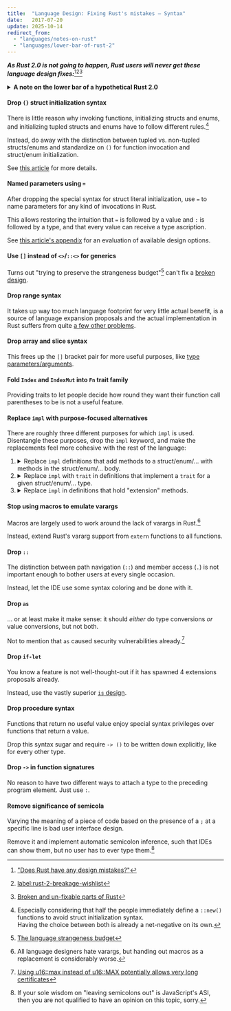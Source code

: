 ```yaml
---
title:  "Language Design: Fixing Rust's mistakes – Syntax"
date:   2017-07-20
update: 2025-10-14
redirect_from:
  - "languages/notes-on-rust"
  - "languages/lower-bar-of-rust-2"
---
```


_**As Rust 2.0 is not going to happen, Rust users will never get these language design fixes:**_[^1][^2][^3]

<details class="note">
  <summary><b>A note on the lower bar of a hypothetical Rust 2.0</b></summary>

  <p>An <a href="https://www.ncameron.org/blog/rust-in-2023/">article touching on "Rust 2.0"</a> and its reactionary reception
     made it apparent that language evolution has two boundaries, not one:</p>

  <ul>
    <li>Boundary 1 (upper bar of change): Things a hypothetical language "v2.0" is <em>not allowed</em> to improve for compatibility reasons.</li>
    <li>Boundary 2 (lower bar of change): Things that a hypothetical language "v2.0" <em>needs to improve</em> for such an effort to be worthwhile to contributors and users.</li>
  </ul>

  <p>For Rust, we know the exact coordinates of the first boundary, but very little about the second boundary,
  as such "critical" engagement is poorly received by the community.</p>

  <p>Nevertheless, only a cursory look is needed to conclude that "Rust 2.0" is very unlikely:<br/>
  The lower bar is above the upper one, i. e. the required changes to make it worthwhile are larger than Rust leadership's acceptance for change.</p>

  <p>This doesn't mean that we can't explore the second boundary, and collect these "unacceptable fixes"
  as a learning opportunity for future language designers!</p>

</details>

#### Drop `{}` struct initialization syntax

There is little reason why invoking functions, initializing structs and enums, and initializing tupled structs and enums
have to follow different rules.[^choice]

Instead, do away with the distinction between tupled vs. non-tupled structs/enums and standardize on `()` for function
invocation and struct/enum initialization.

See [this article](rust-struct-initializer-mistake) for more details.

#### Named parameters using `=`

After dropping the special syntax for struct literal initialization, use `=` to name parameters for any kind of invocations in Rust.

This allows restoring the intuition that `=` is followed by a value and `:` is followed by a type, and that every value can receive a type ascription.

See [this article's appendix](rust-struct-initializer-mistake#appendix-a-detailed-look-at-the-role-of-) for an evaluation of available design options.

#### Use `[]` instead of `<>`/`::<>` for generics

Turns out "trying to preserve the strangeness budget"[^4] can't fix a [broken design](stop-using-angle-brackets-for-generics).

#### Drop range syntax

It takes up way too much language footprint for very little actual benefit, is a source of language expansion proposals
and the actual implementation in Rust suffers from quite [a few other problems](https://ridiculousfish.com/blog/posts/least-favorite-rust-type.html).

#### Drop array and slice syntax

This frees up the `[]` bracket pair for more useful purposes, like [type parameters/arguments](#use--instead-of--for-generics).

#### Fold `Index` and `IndexMut` into `Fn` trait family

Providing traits to let people decide how round they want their function call parentheses to be is not a useful feature.

#### Replace `impl` with purpose-focused alternatives

There are roughly three different purposes for which `impl` is used.
Disentangle these purposes, drop the `impl` keyword, and make the replacements feel more cohesive with the rest of the language:

<ol>
  <li>
    <details>
      <summary>Replace <code>impl</code> definitions that add methods to a struct/enum/... with methods in the struct/enum/... body.</summary>
      Replace <pre><code>struct Foo { bar: Bar }
impl Foo { fn qux() -> Qux { ... } }</code></pre> with <pre><code>struct Foo(bar: Bar) {
  fn qux() -> Qux { ... }
}</code></pre>
    </details>
  </li>
  <li>
    <details>
      <summary>Replace <code>impl</code> with <code>trait</code> in definitions that implement a <code>trait</code> for a given struct/enum/... type.</summary>
      Replace <pre><code>impl SomeTrait for Type</code></pre> with <pre><code>trait SomeTrait for Type</code></pre>
    </details>
  </li>
  <li>
    <details>
      <summary>Replace <code>impl</code> in definitions that hold "extension" methods.</summary>
      Replace <pre><code>impl&lt;T> Option&lt;Option&lt;T>> { ... }</code></pre> with <pre><code>trait OptionExt&lt;T> for Option&lt;Option&lt;T>> { ... }</code></pre>
    </details>
  </li>
</ol>

#### Stop using macros to emulate varargs

Macros are largely used to work around the lack of varargs in Rust.[^varargs]

Instead, extend Rust's vararg support from `extern` functions to all functions.

#### Drop `::`

The distinction between path navigation (`::`) and member access (`.`) is not important enough to bother users at every single occasion.

Instead, let the IDE use some syntax coloring and be done with it.

#### Drop `as`

... or at least make it make sense: it should *either* do type conversions *or* value conversions, but not both.

Not to mention that `as` caused security vulnerabilities already.[^6]   

#### Drop `if-let`

You know a feature is not well-thought-out if it has spawned 4 extensions proposals already.

Instead, use the vastly superior [`is` design](unified-condition-expressions-comparison).

#### Drop procedure syntax

Functions that return no useful value enjoy special syntax privileges over functions that return a value.

Drop this syntax sugar and require `-> ()` to be written down explicitly, like for every other type.

#### Drop `->` in function signatures

No reason to have two different ways to attach a type to the preceding program element. Just use `:`.

#### Remove significance of semicola

Varying the meaning of a piece of code based on the presence of a `;` at a specific line is bad user interface design.

Remove it and implement automatic semicolon inference, such that IDEs can show them, but no user has to ever type them.[^7]

[^1]: ["Does Rust have any design mistakes?"](https://old.reddit.com/r/rust/comments/wvynot/does_rust_have_any_design_mistakes/)
[^2]: [label:rust-2-breakage-wishlist](https://github.com/rust-lang/rust/issues?q=label%3Arust-2-breakage-wishlist)
[^3]: [Broken and un-fixable parts of Rust](https://rust-lang.zulipchat.com/#narrow/stream/213817-t-lang/topic/broken.20and.20un-fixable.20parts.20of.20Rust)
[^choice]: Especially considering that half the people immediately define a `::new()` functions to avoid struct initialization syntax.<br>Having the choice between both is already a net-negative on its own.
[^4]: [The language strangeness budget](https://steveklabnik.com/writing/the-language-strangeness-budget)
[^varargs]: All language designers hate varargs, but handing out macros as a replacement is considerably worse.
[^5]: "Ackchually, float do not have a total order though!?" – Please read the IEEE754 spec.
[^6]: [Using u16::max instead of u16::MAX potentially allows very long certificates](https://bugzilla.mozilla.org/show_bug.cgi?id=1940804)
[^7]: If your sole wisdom on "leaving semicolons out" is JavaScript's ASI, then you are not qualified to have an opinion on this topic, sorry.
